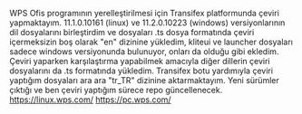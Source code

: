 WPS Ofis programının yerelleştirilmesi için Transifex platformunda çeviri yapmaktayım. 
11.1.0.10161 (linux) ve 11.2.0.10223 (windows) versiyonlarının dil dosyalarını birleştirdim ve dosyaları .ts dosya formatında çeviri içermeksizin boş olarak "en" dizinine yükledim, kliteui ve launcher dosyaları sadece windows versiyonunda bulunuyor, onları da olduğu gibi ekledim. Çeviri yaparken karşılaştırma yapabilmek amacıyla diğer dillerin çeviri dosyalarını da .ts formatında yükledim.
Transifex botu yardımıyla çeviri yaptığım dosyaları ara ara "tr_TR" dizinine aktarmaktayım.
Yeni sürümler çıktığı ve ben çeviri yaptığım sürece repo güncellenecek.
https://linux.wps.com/
https://pc.wps.com/
